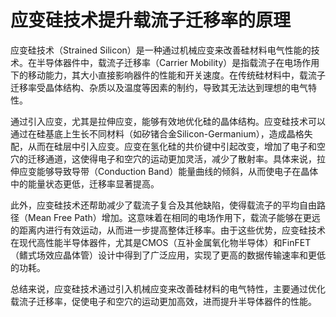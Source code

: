 # 应变硅技术提升载流子迁移率的原理

应变硅技术（Strained Silicon）是一种通过机械应变来改善硅材料电气性能的技术。在半导体器件中，载流子迁移率（Carrier Mobility）是指载流子在电场作用下的移动能力，其大小直接影响器件的性能和开关速度。在传统硅材料中，载流子迁移率受晶体结构、杂质以及温度等因素的制约，导致其无法达到理想的电气特性。

通过引入应变，尤其是拉伸应变，能够有效地优化硅的晶体结构。应变硅技术可以通过在硅基底上生长不同材料（如矽锗合金Silicon-Germanium），造成晶格失配，从而在硅层中引入应变。应变在氢化硅的共价键中引起改变，增加了电子和空穴的迁移通道，这使得电子和空穴的运动更加灵活，减少了散射率。具体来说，拉伸应变能够导致导带（Conduction Band）能量曲线的倾斜，从而使电子在晶体中的能量状态更低，迁移率显著提高。

此外，应变硅技术还帮助减少了载流子复合及其他缺陷，使得载流子的平均自由路径（Mean Free Path）增加。这意味着在相同的电场作用下，载流子能够在更远的距离内进行有效运动，从而进一步提高整体迁移率。由于这些优势，应变硅技术在现代高性能半导体器件，尤其是CMOS（互补金属氧化物半导体）和FinFET（鳍式场效应晶体管）设计中得到了广泛应用，实现了更高的数据传输速率和更低的功耗。

总结来说，应变硅技术通过引入机械应变来改善硅材料的电气特性，主要通过优化载流子迁移率，促使电子和空穴的运动更加高效，进而提升半导体器件的性能。